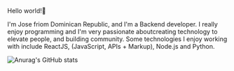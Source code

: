 Hello world!👋 

I'm Jose friom Dominican Republic, and I'm a Backend developer. I really enjoy programming and I'm very passionate aboutcreating technology to elevate people, and building community. Some technologies 
I enjoy working with include ReactJS, (JavaScript, APIs + Markup), Node.js and Python.

![Anurag's GitHub stats](https://github-readme-stats.vercel.app/api?username=JoseBrito&theme=vue&show_icons=true)
